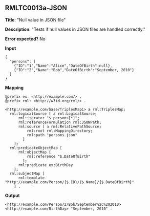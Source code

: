 ## RMLTC0013a-JSON

**Title**: "Null value in JSON file"

**Description**: "Tests if null values in JSON files are handled correctly."

**Error expected?** No

**Input**
```
{
  "persons": [
    {"ID":"1","Name":"Alice","DateOfBirth":null},
    {"ID":"2","Name":"Bob","DateOfBirth":"September, 2010"}
  ]
}

```

**Mapping**
```
@prefix ex: <http://example.com/> .
@prefix rml: <http://w3id.org/rml/> .

<http://example.com/base/TriplesMap1> a rml:TriplesMap;
  rml:logicalSource [ a rml:LogicalSource;
      rml:iterator "$.persons[*]";
      rml:referenceFormulation rml:JSONPath;
      rml:source [ a rml:RelativePathSource;
          rml:root rml:MappingDirectory;
          rml:path "persons.json"
        ]
    ];
  rml:predicateObjectMap [
      rml:objectMap [
          rml:reference "$.DateOfBirth"
        ];
      rml:predicate ex:BirthDay
    ];
  rml:subjectMap [
      rml:template "http://example.com/Person/{$.ID}/{$.Name}/{$.DateOfBirth}"
    ] .

```

**Output**
```
<http://example.com/Person/2/Bob/September%2C%202010> <http://example.com/BirthDay> "September, 2010" .

```

